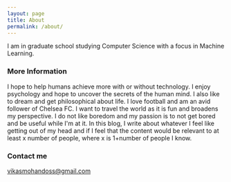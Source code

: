 ```yaml
---
layout: page
title: About
permalink: /about/
---
```


I am in graduate school studying Computer Science with a focus in Machine Learning.

### More Information

I hope to help humans achieve more with or without technology. I enjoy psychology and hope to uncover the secrets of the human mind. I also like to dream and get philosophical about life. I love football and am an avid follower of Chelsea FC. I want to travel the world as it is fun and broadens my perspective.  I do not like boredom and my passion is to not get bored and be useful while I'm at it. In this blog, I write about whatever I feel like getting out of my head and if I feel that the content would be relevant to at least x number of people, where x is 1+number of people I know. 

### Contact me

[vikasmohandoss@gmail.com](mailto:email@domain.com)